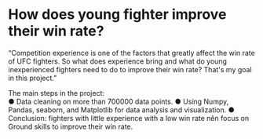 # How does young fighter improve their win rate? 
“Competition experience is one of the factors that greatly affect the win rate of UFC fighters. So what does experience bring and what do young inexperienced fighters need to do to improve their win rate? That's my goal in this project.”

The main steps in the project:				                                 
●	Data cleaning on more than 700000 data points.
●	Using Numpy, Pandas, seaborn, and Matplotlib for data analysis and visualization.
●	Conclusion: fighters with little experience with a low win rate nên focus on Ground skills to improve their win rate.
